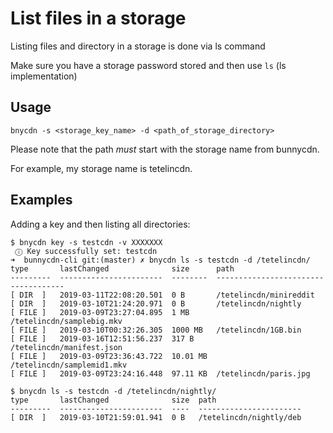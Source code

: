 # List files in a storage

Listing files and directory in a storage is done via ls command

Make sure you have a storage password stored and then use `ls` (ls implementation)

## Usage
```console
bnycdn -s <storage_key_name> -d <path_of_storage_directory>
```

Please note that the path *must* start with the storage name from bunnycdn.

For example, my storage name is tetelincdn.

## Examples
Adding a key and then listing all directories:
```console
$ bnycdn key -s testcdn -v XXXXXXX
 ⓘ Key successfully set: testcdn
➜  bunnycdn-cli git:(master) ✗ bnycdn ls -s testcdn -d /tetelincdn/                                          
type       lastChanged              size      path                                
---------  -----------------------  --------  ------------------------------------
[ DIR  ]   2019-03-11T22:08:20.501  0 B       /tetelincdn/minireddit              
[ DIR  ]   2019-03-10T21:24:20.971  0 B       /tetelincdn/nightly                 
[ FILE ]   2019-03-09T23:27:04.895  1 MB      /tetelincdn/samplebig.mkv           
[ FILE ]   2019-03-10T00:32:26.305  1000 MB   /tetelincdn/1GB.bin                 
[ FILE ]   2019-03-16T12:51:56.237  317 B     /tetelincdn/manifest.json           
[ FILE ]   2019-03-09T23:36:43.722  10.01 MB  /tetelincdn/samplemid1.mkv          
[ FILE ]   2019-03-09T23:24:16.448  97.11 KB  /tetelincdn/paris.jpg               

$ bnycdn ls -s testcdn -d /tetelincdn/nightly/
type       lastChanged              size  path                   
---------  -----------------------  ----  -----------------------
[ DIR  ]   2019-03-10T21:59:01.941  0 B   /tetelincdn/nightly/deb

```


